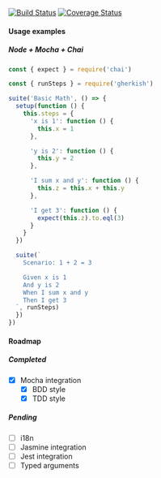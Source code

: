 [![Build Status](https://travis-ci.org/andreventuravale/gherkish.svg?branch=master)](https://travis-ci.org/andreventuravale/gherkish) [![Coverage Status](https://coveralls.io/repos/github/andreventuravale/gherkish/badge.svg)](https://coveralls.io/github/andreventuravale/gherkish)

#### Usage examples

##### Node + Mocha + Chai

```javascript
const { expect } = require('chai')

const { runSteps } = require('gherkish')

suite('Basic Math', () => {
  setup(function () {
    this.steps = {
      'x is 1': function () {
        this.x = 1
      },

      'y is 2': function () {
        this.y = 2
      },

      'I sum x and y': function () {
        this.z = this.x + this.y
      },

      'I get 3': function () {
        expect(this.z).to.eql(3)
      }
    }
  })

  suite(`
    Scenario: 1 + 2 = 3

    Given x is 1
    And y is 2
    When I sum x and y
    Then I get 3
  `, runSteps)
  })
})
```

#### Roadmap

##### Completed

- [x] Mocha integration
  - [x] BDD style
  - [x] TDD style

##### Pending

- [ ] i18n
- [ ] Jasmine integration
- [ ] Jest integration
- [ ] Typed arguments
